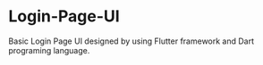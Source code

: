 # Login-Page-UI
Basic Login Page UI designed by using Flutter framework and Dart programing language.
